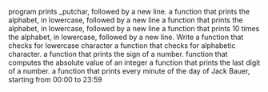 program prints _putchar, followed by a new line.
a function that prints the alphabet, in lowercase, followed by a new line
 a function that prints the alphabet, in lowercase, followed by a new line
a function that prints 10 times the alphabet, in lowercase, followed by a new line.
Write a function that checks for lowercase character
a function that checks for alphabetic character.
 a function that prints the sign of a number.
 function that computes the absolute value of an integer
a function that prints the last digit of a number.
a function that prints every minute of the day of Jack Bauer, starting from 00:00 to 23:59
